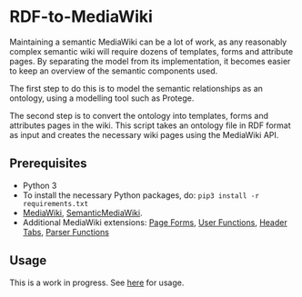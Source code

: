 
# RDF-to-MediaWiki
Maintaining a semantic MediaWiki can be a lot of work, as any reasonably complex semantic wiki will require dozens of templates, forms and attribute pages.
By separating the model from its implementation, it becomes easier to keep an overview of the semantic components used.

The first step to do this is to model the semantic relationships as an ontology, using a modelling tool such as Protege.

The second step is to convert the ontology into templates, forms and attributes pages in the wiki. This script takes an ontology file in RDF format as input and creates the necessary wiki pages using the MediaWiki API.

## Prerequisites
* Python 3
* To install the necessary Python packages, do: `pip3 install -r requirements.txt`
* [MediaWiki](https://www.mediawiki.org/wiki/MediaWiki), [SemanticMediaWiki](https://www.semantic-mediawiki.org/wiki/Semantic_MediaWiki).
* Additional MediaWiki extensions:
[Page Forms](https://www.semantic-mediawiki.org/wiki/Extension:Page_Forms),
[User Functions](https://www.mediawiki.org/wiki/Extension:UserFunctions),
[Header Tabs](https://www.mediawiki.org/wiki/Extension:Header_Tabs),
[Parser Functions](https://www.mediawiki.org/wiki/Extension:ParserFunctions)

## Usage
This is a work in progress. See [here](https://gitlab.com/alvarosaurus/RDF-to-SemanticWiki/wikis/home) for usage.

